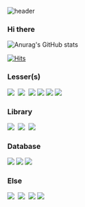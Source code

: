 ![header](https://capsule-render.vercel.app/api?type=rect&color=gradient&text=%20%20Lesser%20Panda%20%20&fontAlign=50&fontSize=30&textBg=true)

### Hi there

![Anurag's GitHub stats](https://github-readme-stats.vercel.app/api?username=dev-Lesser&show_icons=true&theme=radical)


[![Hits](https://hits.seeyoufarm.com/api/count/incr/badge.svg?url=https%3A%2F%2Fgithub.com%2Fdev-Lesser)](https://github.com/dev-Lesser)

### Lesser(s)
<img src="https://img.shields.io/badge/Python-3776AB?style=flat&amp;&logo=Python&logoColor=white"/></a>&nbsp;
<img src="https://img.shields.io/badge/Go-00ADD8?style=flat&amp;&logo=Go&logoColor=white"/></a>&nbsp;
<img src="https://camo.githubusercontent.com/c5df1204f5d67f012364465944cba6d3db0bd644ae75c8f366d973dc4448cff8/68747470733a2f2f696d672e736869656c64732e696f2f62616467652f4a6176615363726970742d4637444631453f7374796c653d666c6174266c6f676f3d4a617661536372697074266c6f676f436f6c6f723d626c61636b" data-canonical-src="https://img.shields.io/badge/JavaScript-F7DF1E?style=flat&amp;logo=JavaScript&amp;logoColor=black" style="max-width:100%;">
<img src="https://camo.githubusercontent.com/380928bec5f5533126b61bec31f253486e54dddf92ad0fc1a3633064920601c1/68747470733a2f2f696d672e736869656c64732e696f2f62616467652f4e6f64652e6a732d3333393933333f7374796c653d666c6174266c6f676f3d6e6f64652d646f742d6a73266c6f676f436f6c6f723d7768697465" data-canonical-src="https://img.shields.io/badge/Node.js-339933?style=flat&amp;logo=node-dot-js&amp;logoColor=white" style="max-width:100%;">
<img src="https://camo.githubusercontent.com/e7585a6b211d30cc04286a2cb34341089c4daea1a70c32b2432c107598d0f3bd/68747470733a2f2f696d672e736869656c64732e696f2f62616467652f5675652e6a732d3446433038443f7374796c653d666c6174266c6f676f3d7675652d646f742d6a73266c6f676f436f6c6f723d7768697465" data-canonical-src="https://img.shields.io/badge/Vue.js-4FC08D?style=flat&amp;logo=vue-dot-js&amp;logoColor=white" style="max-width:100%;">
<img src="https://img.shields.io/badge/Vuetify-1867C0?style=flat&amp;&logo=Vuetify&logoColor=white"/></a>&nbsp;

### Library
<img src="https://img.shields.io/badge/TensorFlow-FF6F00?style=flat&amp;&logo=TensorFlow&logoColor=white"/></a>&nbsp;
<img src="https://img.shields.io/badge/FastAPI-009688?style=flat&amp;&logo=FastAPI&logoColor=white"/></a>&nbsp;
<img src="https://img.shields.io/badge/GraphQL-E434AA?style=flat&amp;&logo=GraphQL&logoColor=white"/></a>&nbsp;


### Database
<img src="https://camo.githubusercontent.com/779f9a01c244fb737d351d3256288537428012c3cc755e70e7c5663afc1b7c01/68747470733a2f2f696d672e736869656c64732e696f2f62616467652f4d7953514c2d3434373941313f7374796c653d666c6174266c6f676f3d4d7953514c266c6f676f436f6c6f723d7768697465" data-canonical-src="https://img.shields.io/badge/MySQL-4479A1?style=flat&amp;logo=MySQL&amp;logoColor=white" style="max-width:100%;">
<img src="https://camo.githubusercontent.com/377c907f036096ac0277900cb95847b85c245ff5da3e0461aed9b9a75a2d5679/68747470733a2f2f696d672e736869656c64732e696f2f62616467652f506f737467726553514c2d3431363945313f7374796c653d666c6174266c6f676f3d506f737467726553514c266c6f676f436f6c6f723d7768697465" data-canonical-src="https://img.shields.io/badge/PostgreSQL-4169E1?style=flat&amp;logo=PostgreSQL&amp;logoColor=white" style="max-width:100%;">
<img src="https://img.shields.io/badge/MongoDB-47A248?style=flat&amp;&logo=MongoDB&logoColor=white"/></a>&nbsp;

### Else
<img src="https://img.shields.io/badge/Elasticsearch-005571?style=flat&amp;&logo=Elasticsearch&logoColor=white"/></a>&nbsp;
<img src="https://img.shields.io/badge/NGINX-009639?style=flat&amp;&logo=NGINX&logoColor=white"/></a>&nbsp;
<img src="https://camo.githubusercontent.com/cd90923c1af3996af6ca91a49ef54423cc343e8fcafebeaf1374457f0c5a0dc0/68747470733a2f2f696d672e736869656c64732e696f2f62616467652f446f636b65722d3234393645443f7374796c653d666c6174266c6f676f3d446f636b6572266c6f676f436f6c6f723d7768697465" data-canonical-src="https://img.shields.io/badge/Docker-2496ED?style=flat&amp;logo=Docker&amp;logoColor=white" style="max-width:100%;">
<img src="https://camo.githubusercontent.com/493683d1e69c600dc04bb375ab588466c554471ea28f7326b390b5103c401058/68747470733a2f2f696d672e736869656c64732e696f2f62616467652f4769742d4630353033323f7374796c653d666c6174266c6f676f3d476974266c6f676f436f6c6f723d7768697465" data-canonical-src="https://img.shields.io/badge/Git-F05032?style=flat&amp;logo=Git&amp;logoColor=white" style="max-width:100%;">

<!--
**dev-Lesser/dev-Lesser** is a ✨ _special_ ✨ repository because its `README.md` (this file) appears on your GitHub profile.

Here are some ideas to get you started:

- 🔭 I’m currently working on ...
- 🌱 I’m currently learning ...
- 👯 I’m looking to collaborate on ...
- 🤔 I’m looking for help with ...
- 💬 Ask me about ...
- 📫 How to reach me: ...
- 😄 Pronouns: ...
- ⚡ Fun fact: ...
-->
